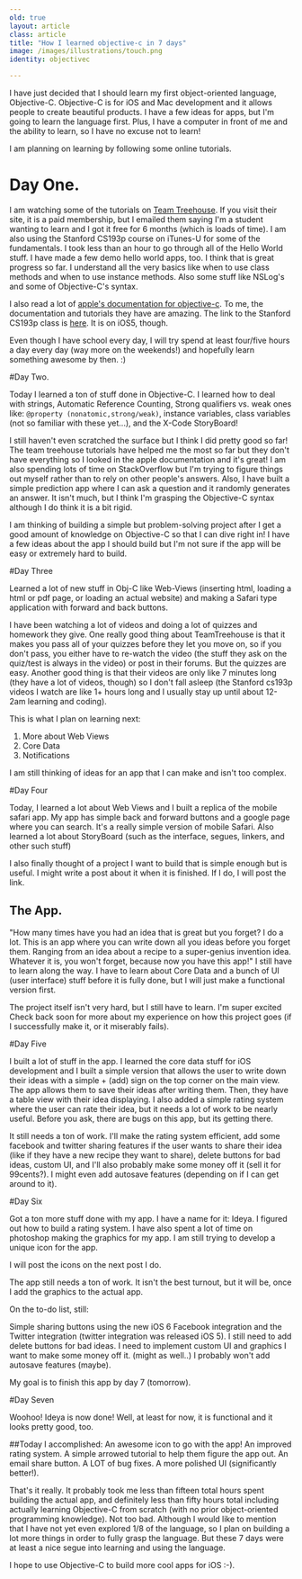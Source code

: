 ```yaml
---
old: true
layout: article
class: article
title: "How I learned objective-c in 7 days"
image: /images/illustrations/touch.png
identity: objectivec

---
```


I have just decided that I should learn my first object-oriented language, Objective-C. Objective-C is for iOS and Mac development and it allows people to create beautiful products. I have a few ideas for apps, but I'm going to learn the language first. Plus, I have a computer in front of me and the ability to learn, so I have no excuse not to learn!

I am planning on learning by following some online tutorials. 

# Day One.
I am watching some of the tutorials on <a href="http://www.teamtreehouse.com" target="_blank">Team Treehouse</a>. If you visit their site, it is a paid membership, but I emailed them saying I'm a student wanting to learn and I got it free for 6 months (which is loads of time). I am also using the Stanford CS193p course on iTunes-U for some of the fundamentals.
I took less than an hour to go through all of the Hello World stuff. I have made a few demo hello world apps, too. I think that is great progress so far. I understand all the very basics like when to use class methods and when to use instance methods. Also some stuff like NSLog's and some of Objective-C's syntax.

I also read a lot of <a href="https://developer.apple.com/devcenter/ios/index.action" target="_blank">apple's documentation for objective-c</a>. To me, the documentation and tutorials they have are amazing. The link to the Stanford CS193p class is <a href="http://www.stanford.edu/class/cs193p/cgi-bin/drupal/blog/15" title="CS193P with Paul Hegarty" target="_blank">here</a>. It is on iOS5, though.

Even though I have school every day, I will try spend at least four/five hours a day every day (way more on the weekends!) and hopefully learn something awesome by then. :)

#Day Two.

Today I learned a ton of stuff done in Objective-C. I learned how to deal with strings, Automatic Reference Counting, Strong qualifiers vs. weak ones like: <code>@property (nonatomic,strong/weak)</code>, instance variables, class variables (not so familiar with these yet...), and the X-Code StoryBoard!

I still haven't even scratched the surface but I think I did pretty good so far! The team treehouse tutorials have helped me the most so far but they don't have everything so I looked in the apple documentation and it's great! I am also spending lots of time on StackOverflow but I'm trying to figure things out myself rather than to rely on other people's answers. Also, I have built a simple prediction app where I can ask a question and it randomly generates an answer. It isn't much, but I think I'm grasping the Objective-C syntax although I do think it is a bit rigid.

I am thinking of building a simple but problem-solving project after I get a good amount of knowledge on Objective-C so that I can dive right in! I have a few ideas about the app I should build but I'm not sure if the app will be easy or extremely hard to build.

#Day Three

Learned a lot of new stuff in Obj-C like Web-Views (inserting html, loading a html or pdf page, or loading an actual website) and making a Safari type application with forward and back buttons.

I have been watching a lot of videos and doing a lot of quizzes and homework they give.
One really good thing about TeamTreehouse is that it makes you pass all of your quizzes before they let you move on, so if you don't pass, you either have to re-watch the video (the stuff they  ask on the quiz/test is always in the video) or post in their forums. But the quizzes are easy. Another good thing is that their videos are only like 7 minutes long (they have a lot of videos, though) so I don't fall asleep (the Stanford cs193p videos I watch are like 1+ hours long and I usually stay up until about 12-2am learning and coding).

This is what I plan on learning next:

1. More about Web Views
2. Core Data
3. Notifications

I am still thinking of ideas for an app that I can make and isn't too complex.

#Day Four

Today, I learned a lot about Web Views and I built a replica of the mobile safari app. My app has simple back and forward buttons and a google page where you can search. It's a really simple version of mobile Safari. Also learned a lot about StoryBoard (such as the interface, segues, linkers, and other such stuff)

I also finally thought of a project I want to build that is simple enough but is useful. I might write a post about it when it is finished. If I do, I will post the link.

## The App.
"How many times have you had an idea that is great but you forget? I do a lot. This is an app where you can write down all you ideas before you forget them. Ranging from an idea about a recipe to a super-genius invention idea. Whatever it is, you won't forget, because now you have this app!" I still have to learn along the way. I have to learn about Core Data and a bunch of UI (user interface) stuff before it is fully done, but I will just make a functional version first. 

The project itself isn't very hard, but I still have to learn. I'm super excited
Check back soon for more about my experience on how this project goes (if I successfully make it, or it miserably fails).

#Day Five

I built a lot of stuff in the app. I learned the core data stuff for iOS development and I built a simple version that allows the user to write down their ideas with a simple + (add) sign on the top corner on the main view. The app allows them to save their ideas after writing them. Then, they have a table view with their idea displaying. I also added a simple rating system where the user can rate their idea, but it needs a lot of work to be nearly useful. Before you ask, there are bugs on this app, but its getting there.

It still needs a ton of work. I'll make the rating system efficient, add some facebook and twitter sharing features if the user wants to share their idea (like if they have a new recipe they want to share), delete buttons for bad ideas, custom UI, and I'll also probably make some money off it (sell it for 99cents?). I might even add autosave features (depending on if I can get around to it).

#Day Six

Got a ton more stuff done with my app. I have a name for it: Ideya. I figured out how to build a rating system. I have also spent a lot of time on photoshop making the graphics for my app. I am still trying to develop a unique icon for the app.

I will post the icons on the next post I do.

The app still needs a ton of work. It isn't the best turnout, but it will be, once I add the graphics to the actual app.

On the to-do list, still:

Simple sharing buttons using the new iOS 6 Facebook integration and the Twitter integration (twitter integration was released iOS 5).
I still need to add delete buttons for bad ideas.
I need to implement custom UI and graphics
I want to make some money off it. (might as well..)
I probably won't add autosave features (maybe).

My goal is to finish this app by day 7 (tomorrow).

#Day Seven

Woohoo! Ideya is now done! Well, at least for now, it is functional and it looks pretty good, too.

##Today I accomplished:
An awesome icon to go with the app!
An improved rating system.
A simple arrowed tutorial to help them figure the app out.
An email share button.
A LOT of bug fixes.
A more polished UI (significantly better!).

That's it really. It probably took me less than fifteen total hours spent building the actual app, and definitely less than fifty hours total including actually learning Objective-C from scratch (with no prior object-oriented programming knowledge). Not too bad. Although I would like to mention that I have not yet even explored 1/8 of the language, so I plan on building a lot more things in order to fully grasp the language. But these 7 days were at least a nice segue into learning and using the language.

I hope to use Objective-C to build more cool apps for iOS :-).

